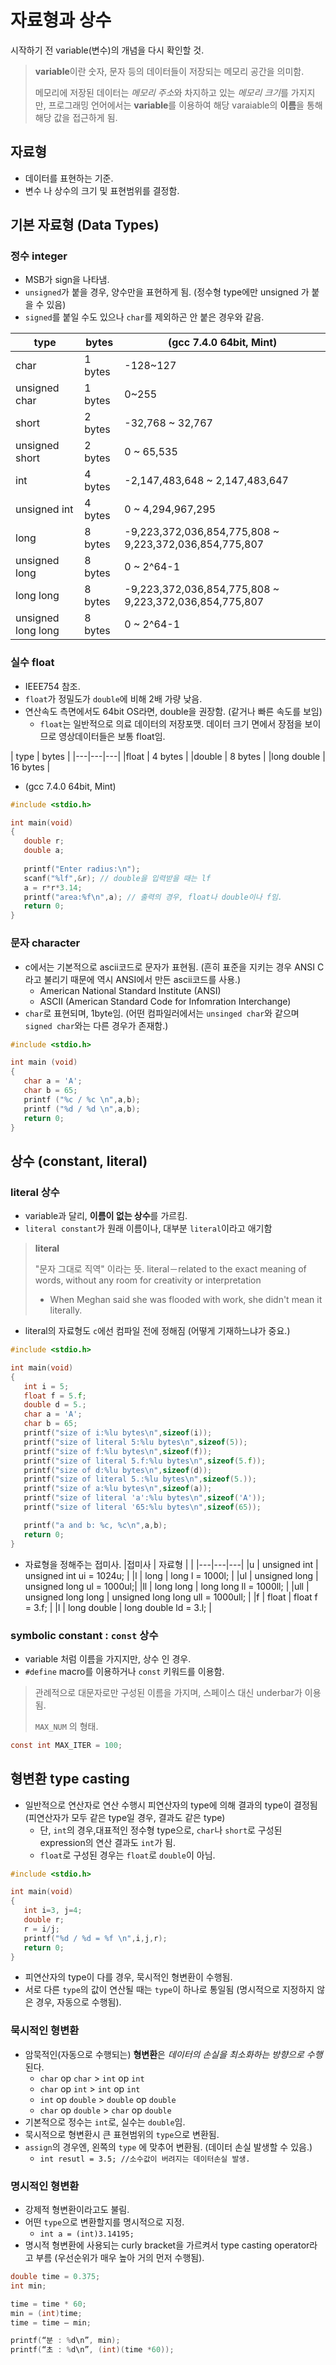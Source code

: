 # 자료형과 상수

시작하기 전 variable(변수)의 개념을 다시 확인할 것.

> **variable**이란 숫자, 문자 등의 데이터들이 저장되는 메모리 공간을 의미함.
>
> 메모리에 저장된 데이터는 *메모리 주소*와 차지하고 있는 *메모리 크기*를 가지지만, 프로그래밍 언어에서는 **variable**를 이용하여 해당 varaiable의 **이름**을 통해 해당 값을 접근하게 됨.

## 자료형

* 데이터를 표현하는 기준.
* 변수 나 상수의 크기 및 표현범위를 결정함.

## 기본 자료형 (Data Types)

### 정수 integer

* MSB가 sign을 나타냄.
* `unsigned`가 붙을 경우, 양수만을 표현하게 됨. (정수형 type에만 unsigned 가 붙을 수 있음)
* `signed`를 붙일 수도 있으나 `char`를 제외하곤 안 붙은 경우와 같음.

| type | bytes | (gcc 7.4.0 64bit, Mint)|
|---|---|---|
|char| 1 bytes | -128~127|
|unsigned char | 1 bytes | 0~255 |
|short | 2 bytes | -32,768 ~ 32,767 |
|unsigned short | 2 bytes | 0 ~ 65,535 |
|int | 4 bytes | -2,147,483,648 ~ 2,147,483,647 |
|unsigned int | 4 bytes | 0 ~ 4,294,967,295 |
|long | 8 bytes | -9,223,372,036,854,775,808 ~ 9,223,372,036,854,775,807|
|unsigned long | 8 bytes| 0 ~ 2^64-1|
|long long | 8 bytes | -9,223,372,036,854,775,808 ~ 9,223,372,036,854,775,807|
|unsigned long long | 8 bytes | 0 ~ 2^64-1|

### 실수 float

* IEEE754 참조.
* `float`가 정밀도가 `double`에 비해 2배 가량 낮음.
* 연산속도 측면에서도 64bit OS라면, double을 권장함. (같거나 빠른 속도를 보임)
   * `float`는 일반적으로 의료 데이터의 저장포맷. 데이터 크기 면에서 장점을 보이므로 영상데이터들은 보통 float임.

| type | bytes | 
|---|---|---|
|float | 4 bytes |
|double | 8 bytes |
|long double | 16 bytes |
* (gcc 7.4.0 64bit, Mint)

```c
#include <stdio.h>

int main(void) 
{
   double r;
   double a;
   
   printf("Enter radius:\n");
   scanf("%lf",&r); // double을 입력받을 때는 lf
   a = r*r*3.14;
   printf("area:%f\n",a); // 출력의 경우, float나 double이나 f임.
   return 0;
}
```

### 문자 character

* c에서는 기본적으로 ascii코드로 문자가 표현됨. (흔히 표준을 지키는 경우 ANSI C라고 불리기 때문에 역시 ANSI에서 만든 ascii코드를 사용.)
   * American National Standard Institute (ANSI)
   * ASCII (American Standard Code for Infomration Interchange)
* `char`로 표현되며, 1byte임. (어떤 컴파일러에서는 `unsinged char`와 같으며 `signed char`와는 다른 경우가 존재함.)

```c
#include <stdio.h>

int main (void) 
{
   char a = 'A';
   char b = 65;
   printf ("%c / %c \n",a,b);
   printf ("%d / %d \n",a,b);
   return 0;
}
```

## 상수 (constant, literal)

### literal 상수

* variable과 달리, **이름이 없는 상수**를 가르킴.
* `literal constant`가 원래 이름이나, 대부분 `literal`이라고 애기함

> **literal**
> 
> "문자 그대로 직역" 이라는 뜻.
> literal－related to the exact meaning of words, without any room for creativity or interpretation
> * When Meghan said she was flooded with work, she didn't mean it literally.

* literal의 자료형도 `c`에선 컴파일 전에 정해짐 (어떻게 기재하느냐가 중요.)
```c
#include <stdio.h>

int main(void)
{
   int i = 5;
   float f = 5.f;
   double d = 5.;
   char a = 'A';
   char b = 65;
   printf("size of i:%lu bytes\n",sizeof(i));
   printf("size of literal 5:%lu bytes\n",sizeof(5));
   printf("size of f:%lu bytes\n",sizeof(f));
   printf("size of literal 5.f:%lu bytes\n",sizeof(5.f));
   printf("size of d:%lu bytes\n",sizeof(d));
   printf("size of literal 5.:%lu bytes\n",sizeof(5.));
   printf("size of a:%lu bytes\n",sizeof(a));
   printf("size of literal 'a':%lu bytes\n",sizeof('A'));
   printf("size of literal '65:%lu bytes\n",sizeof(65));

   printf("a and b: %c, %c\n",a,b);
   return 0;
}
```

* 자료형을 정해주는 접미사.
   |접미사 | 자료형 |  |
   |---|---|---|
   |u | unsigned int | unsigned int ui = 1024u; |
   |l | long | long l = 1000l; |
   |ul | unsigned long | unsigned long ul = 1000ul;|
   |ll | long long | long long ll = 1000ll; |
   |ull | unsigned long long | unsigned long long ull = 1000ull; |
   |f | float | float f = 3.f; |
   |l | long double | long double ld = 3.l; |
   
### symbolic constant : `const` 상수
 
* variable 처럼 이름을 가지지만, 상수 인 경우.
* `#define` macro를 이용하거나 `const` 키워드를 이용함.

> 관례적으로 대문자로만 구성된 이름을 가지며, 스페이스 대신 underbar가 이용됨.
>
> `MAX_NUM` 의 형태.
 
```c
const int MAX_ITER = 100;
```
 
## 형변환 type casting

* 일반적으로 연산자로 연산 수행시 피연산자의 type에 의해 결과의 type이 결정됨 (피연산자가 모두 같은 type일 경우, 결과도 같은 type)
   * 단, `int`의 경우,대표적인 정수형 type으로, `char`나 `short`로 구성된 expression의 연산 결과도 `int`가 됨.
   * `float`로 구성된 경우는 `float`로 `double`이 아님.
```c
#include <stdio.h>

int main(void)
{
   int i=3, j=4;
   double r;
   r = i/j;
   printf("%d / %d = %f \n",i,j,r);
   return 0;
}
```
* 피연산자의 type이 다를 경우, 묵시적인 형변환이 수행됨.
* 서로 다른 `type`의 값이 연산될 때는 `type`이 하나로 통일됨 (명시적으로 지정하지 않은 경우, 자동으로 수행됨).

### 묵시적인 형변환


* 암묵적인(자동으로 수행되는) **형변환**은 *데이터의 손실을 최소화하는 방향으로 수행*된다.
   * `char` op `char` > `int` op `int`
   * `char` op `int` > `int` op `int`
   * `int` op `double` > `double` op `double`
   * `char` op `double` > `char` op `double`
* 기본적으로 정수는 `int`로, 실수는 `double`임. 
* 묵시적으로 형변환시 큰 표현범위의 `type`으로 변환됨.
* `assign`의 경우엔, 왼쪽의 `type` 에 맞추어 변환됨. (데이터 손실 발생할 수 있음.)
   * `int resutl = 3.5; //소수값이 버려지는 데이터손실 발생.` 
   
### 명시적인 형변환

* 강제적 형변환이라고도 불림.
* 어떤 `type`으로 변환할지를 명시적으로 지정.
   * `int a = (int)3.14195;`
* 명시적 형변환에 사용되는 curly bracket을 가르켜서 type casting operator라고 부름 (우선순위가 매우 높아 거의 먼저 수행됨).   
```c
double time = 0.375;
int min;

time = time * 60;
min = (int)time;
time = time – min;

printf(“분 : %d\n”, min);
printf(“초 : %d\n”, (int)(time *60));
```

